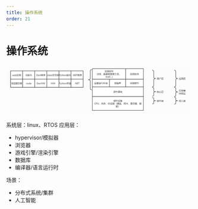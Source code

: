 ```yaml
---
title: 操作系统
order: 21
---
```


# 操作系统
![os platform](os-platform.png)

系统层：linux、RTOS
应用层：
+ hypervisor/模拟器
+ 浏览器
+ 游戏引擎/渲染引擎
+ 数据库
+ 编译器/语言运行时

场景：
+ 分布式系统/集群
+ 人工智能
